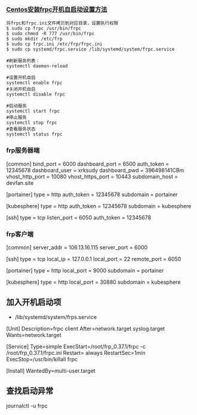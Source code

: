 ### [Centos安装frpc开机自启动设置方法](https://blog.csdn.net/xtjatswc/article/details/108861010)

```
将frpc和frpc.ini文件拷贝到对应目录，设置执行权限
$ sudo cp frpc /usr/bin/frpc
$ sudo chmod -R 777 /usr/bin/frpc
$ sudo mkdir /etc/frp
$ sudo cp frpc.ini /etc/frp/frpc.ini
$ sudo cp systemd/frpc.service /lib/systemd/system/frpc.service

#刷新服务列表：
systemctl daemon-reload

#设置开机自启
systemctl enable frpc
#关闭开机自启
systemctl disable frpc

#启动服务
systemctl start frpc
#停止服务
systemctl stop frpc
#查看服务状态
systemctl status frpc
```

### frp服务器端
[common]
bind_port = 6000
dashboard_port = 6500
auth_token = 12345678
dashboard_user = xrksudy
dashboard_pwd = 396498141CBm
vhost_http_port = 10080
vhost_https_port = 10443
subdomain_host = devfan.site

[portainer]
type = http
auth_token = 12345678
subdomain = portainer

[kubesphere]
type = http
auth_token = 12345678
subdomain = kubesphere

[ssh]
type = tcp
listen_port = 6050
auth_token = 12345678


### frp客户端
[common]
server_addr = 106.13.16.115
server_port = 6000

[ssh]
type = tcp
local_ip = 127.0.0.1
local_port = 22
remote_port = 6050

[portainer]
type = http
local_port = 9000
subdomain = portainer

[kubesphere]
type = http
local_port = 30880
subdomain = kubesphere


## 加入开机启动项
* /lib/systemd/system/frps.service

[Unit]
Description=frpc client
After=network.target syslog.target
Wants=network.target

[Service]
Type=simple
ExecStart=/root/frp_0.37.1/frpc -c /root/frp_0.37.1/frpc.ini
Restart= always
RestartSec=1min
ExecStop=/usr/bin/killall frpc

[Install]
WantedBy=multi-user.target

## 查找启动异常
journalctl -u frpc